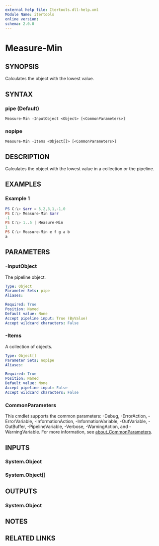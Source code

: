 ```yaml
---
external help file: Itertools.dll-help.xml
Module Name: itertools
online version:
schema: 2.0.0
---
```


# Measure-Min

## SYNOPSIS
Calculates the object with the lowest value.

## SYNTAX

### pipe (Default)
```
Measure-Min -InputObject <Object> [<CommonParameters>]
```

### nopipe
```
Measure-Min -Items <Object[]> [<CommonParameters>]
```

## DESCRIPTION
Calculates the object with the lowest value in a collection or the pipeline.

## EXAMPLES

### Example 1
```powershell
PS C:\> $arr = 5,2,3,1,-1,0
PS C:\> Measure-Min $arr
-1
PS C:\> 1..5 | Measure-Min
1
PS C:\> Measure-Min e f g a b
a
```

## PARAMETERS

### -InputObject
The pipeline object.

```yaml
Type: Object
Parameter Sets: pipe
Aliases:

Required: True
Position: Named
Default value: None
Accept pipeline input: True (ByValue)
Accept wildcard characters: False
```

### -Items
A collection of objects.

```yaml
Type: Object[]
Parameter Sets: nopipe
Aliases:

Required: True
Position: Named
Default value: None
Accept pipeline input: False
Accept wildcard characters: False
```

### CommonParameters
This cmdlet supports the common parameters: -Debug, -ErrorAction, -ErrorVariable, -InformationAction, -InformationVariable, -OutVariable, -OutBuffer, -PipelineVariable, -Verbose, -WarningAction, and -WarningVariable. For more information, see [about_CommonParameters](http://go.microsoft.com/fwlink/?LinkID=113216).

## INPUTS

### System.Object

### System.Object[]

## OUTPUTS

### System.Object

## NOTES

## RELATED LINKS
